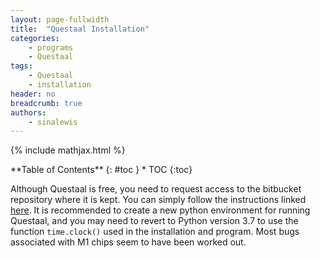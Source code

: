 ```yaml
---
layout: page-fullwidth
title:  "Questaal Installation"
categories:
    - programs
    - Questaal
tags:
    - Questaal
    - installation
header: no
breadcrumb: true
authors:
    - sinalewis
---
```

{% include mathjax.html %}
<div class="row">
<div class="medium-4 medium-push-8 columns" markdown="1">
<div class="panel radius" markdown="1">
**Table of Contents**
{: #toc }
* TOC
{:toc}
</div>
</div><!-- /.medium-4.columns -->

<div class="medium-8 medium-pull-4 columns" markdown="1">

Although Questaal is free, you need to request access to the bitbucket repository where it is kept. You can simply follow the instructions linked [here](https://www.questaal.org/get/). It is recommended to create a new python environment for running Questaal, and you may need to revert to Python version 3.7 to use the function `time.clock()` used in the installation and program. Most bugs associated with M1 chips seem to have been worked out.
